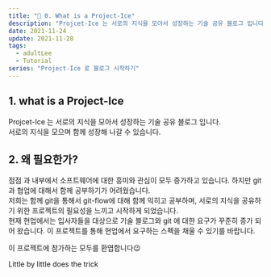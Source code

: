 ```yaml
---
title: "🤔 0. What is a Project-Ice"
description: "Projcet-Ice 는 서로의 지식을 모아서 성장하는 기술 공유 블로그 입니다."
date: 2021-11-24
update: 2021-11-28
tags:
  - adultLee
  - Tutorial
series: "Project-Ice 로 블로그 시작하기"
---
```


## 1. what is a Project-Ice

Projcet-Ice 는 서로의 지식을 모아서 성장하는 기술 공유 블로그 입니다.<br>
서로의 지식을 모으며 함께 성장해 나갈 수 있습니다.<br>

## 2. 왜 필요한가?

점점 과 내부에서 소프트웨어에 대한 흥미와 관심이 모두 증가하고 있습니다. 하지만 git과 협업에 대해서 함께 공부하기가 어려웠습니다. <br>
저희는 함께 git을 통해서 git-flow에 대해 함께 익히고 공부하며, 서로의 지식을 공유하기 위한 프로젝트의 필요성을 느끼고 시작하게 되었습니다.<br>
현재 현업에서는 입사자들을 대상으로 기술 블로그와 git 에 대한 요구가 꾸준히 증가 되어 왔습니다. 이 프로젝트를 통해 현업에서 요구하는 스펙을 채울 수 있기를 바랍니다.<br>

이 프로젝트에 참가하는 모두를 환엽합니다😉

Little by little does the trick
